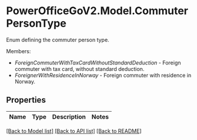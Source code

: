 # PowerOfficeGoV2.Model.CommuterPersonType
Enum defining the commuter person type.<p>Members:</p><ul><li><i>ForeignCommuterWithTaxCardWithoutStandardDeduction</i> - Foreign commuter with tax card, without standard deduction.</li><li><i>ForeignerWithResidenceInNorway</i> - Foreign commuter with residence in Norway.</li></ul>

## Properties

Name | Type | Description | Notes
------------ | ------------- | ------------- | -------------

[[Back to Model list]](../../README.md#documentation-for-models) [[Back to API list]](../../README.md#documentation-for-api-endpoints) [[Back to README]](../../README.md)

